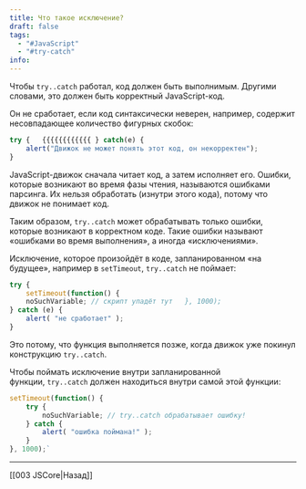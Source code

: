```yaml
---
title: Что такое исключение?
draft: false
tags:
  - "#JavaScript"
  - "#try-catch"
info:
---
```

Чтобы `try..catch` работал, код должен быть выполнимым. Другими словами, это должен быть корректный JavaScript-код.

Он не сработает, если код синтаксически неверен, например, содержит несовпадающее количество фигурных скобок:

```javascript
try {   {{{{{{{{{{{{ } catch(e) {
	alert("Движок не может понять этот код, он некорректен");
}
```

JavaScript-движок сначала читает код, а затем исполняет его. Ошибки, которые возникают во время фазы чтения, называются ошибками парсинга. Их нельзя обработать (изнутри этого кода), потому что движок не понимает код.

Таким образом, `try..catch` может обрабатывать только ошибки, которые возникают в корректном коде. Такие ошибки называют «ошибками во время выполнения», а иногда «исключениями».

Исключение, которое произойдёт в коде, запланированном «на будущее», например в `setTimeout`, `try..catch` не поймает:

```javascript
try {
	setTimeout(function() {
	noSuchVariable; // скрипт упадёт тут   }, 1000);
} catch (e) {
	alert( "не сработает" );
}
```

Это потому, что функция выполняется позже, когда движок уже покинул конструкцию `try..catch`.

Чтобы поймать исключение внутри запланированной функции, `try..catch` должен находиться внутри самой этой функции:

```javascript
setTimeout(function() {
	try {
		noSuchVariable; // try..catch обрабатывает ошибку!
	} catch {
		alert( "ошибка поймана!" );
	}
}, 1000);`
```

---

[[003 JSCore|Назад]]